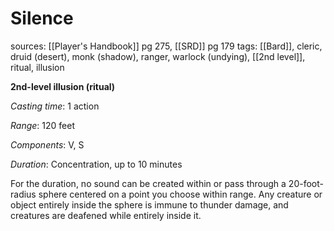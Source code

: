 # Silence
sources: [[Player's Handbook]] pg 275, [[SRD]] pg 179
tags: [[Bard]], cleric, druid (desert), monk (shadow), ranger, warlock (undying), [[2nd level]], ritual, illusion

**2nd-level illusion (ritual)**

*Casting time*: 1 action

*Range*: 120 feet

*Components*: V, S

*Duration*: Concentration, up to 10 minutes

For the duration, no sound can be created within or pass through a 20-foot-radius sphere centered on a point you choose within range. Any creature or object entirely inside the sphere is immune to thunder damage, and creatures are deafened while entirely inside it.
